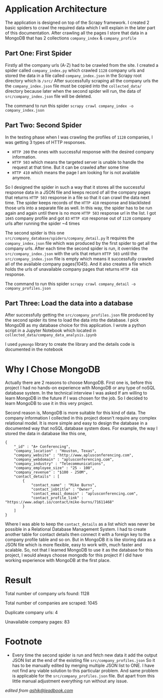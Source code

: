 # Application Architecture

The application is designed on top of the Scrapy framework. I created 2 basic spiders to crawl the required data which I will explain in the later part of this documentation. After crawling all the pages I store that data in a MongoDB that has 2 collections `company_index` & `company_profile` 

## Part One: First Spider

Firstly all the company urls (A-Z) had to be crawled from the site. I created a spider called `company_index.py` which crawled `1128` company urls and stored the data in a file called `company_index.json`  in the Scrapy root directory which is `/src/` After successfully scraping all the company urls the the `company_index.json` file must be copied into the `collected_data/` directory because later when the second spider will run, the data of `src/company_index.json` file will be deleted.

The command to run this spider `scrapy crawl company_index -o company_index.json`

## Part Two: Second Spider

In the testing phase when I was crawling the profiles of `1128` companies, I was getting 3 types of HTTP responses. 

- `HTTP 200` the ones with successful response with the desired company information. 
- `HTTP 503` which means the targeted server is unable to handle the request at that time. But it can be crawled after some time
- `HTTP 410` which means the page I am looking for is not available anymore.

So I designed the spider in such a way that it stores all the successful response data in a JSON file and keeps record of all the company pages that returns `HTTP 503` response in a file so that it can crawl the data next time. The spider keeps records of the `HTTP 410` response and blacklisted those urls into a separate file as well. In this way, the spider has to be run again and again until there is no more `HTTP 503` response url in the list. I got `1045` company profile and got `83` `HTTP 410` response out of `1128` company urls after running the spider ~4 times <br>

The second spider is this one `src/company_database/spiders/company_detail.py` It requires the `company_index.json` file which was produced by the first spider to get all the company urls. After each time the second spider is run, it overrides the `src/company_index.json` with the urls that return `HTTP 503` until the `src/company_index.json` file is empty which means it successfully crawled all of the available company pages(1045). And it also creates a file which holds the urls of unavailable company pages that returns `HTTP 410` response. <br>

The command to run this spider `scrapy crawl company_detail -o company_profiles.json`

## Part Three: Load the data into a database

After successfully getting the `src/company_profiles.json` file produced by the second spider its time to load the data into the database. I pick MongoDB as my database choice for this application. I wrote a python script in a Jupyter Notebook which located in `collected_data/company_data_analysis.ipynb`<br>

I used `pymongo` library to create the library and the details code is documented in the notebook

# Why I Chose MongoDB

Actually there are 2 reasons to choose MongoDB. First one is, before this project I had no hands-on experience with MongoDB or any type of noSQL database system. In the technical interview I was asked If am willing to learn MongoDB in the future if I was chosen for the job. So I decided to learn MongoDB to use it in this very project. <br>

Second reason is, MongoDB is more suitable for this kind of data. The company information I collected in this project doesn't require any complex relational model. It is more simple and easy to design the database in a documented way that noSQL database system does. For example, the way I stored the data in database like this one,

```
{
    "_id" : "A+ Conferencing",
    "company_location" : "Houston, Texas",
    "company_website" : "http://www.aplusconferencing.com",
    "company_webdomain" : "aplusconferencing.com",
    "company_industry" : "Telecommunications",
    "company_employee_size" : "25 - 100",
    "company_revenue" : "$100 - 250M",
    "contact_details" : [ 
        {
            "contact_name" : "Mike Burns",
            "contact_jobtitle" : "Owner",
            "contact_email_domain" : "aplusconferencing.com",
            "contact_profile_link" : "https://www.adapt.io/contact/mike-burns/71611468"
        }
    ]
}
```

Where I was able to keep the `contact_details` as a list which was never be possible in a Relational Database Management System. I had to create another table for contact details then connect it with a foreign key to the company profile table and so on. But in MongoDB it is like storing data as a JSON file which is more flexible, easy to work with, much faster and scalable. So, not that I learned MongoDB to use it as the database for this project, I would always choose mongodb for this project if I did have working experience with MongoDB at the first place.



# Result

Total number of company urls found: 1128

Total number of companies are scraped: 1045

Duplicate company urls: 4

Unavailable company pages: 83 

# Footnote

- Every time the second spider is run and fetch new data it add the output JSON list at the end of the existing file `src/company_profiles.json` 
  So it has to be manually edited by merging multiple JSON list to ONE. I have not find any viable solution to this particular problem. And same problem is applicable for the `src/company_profiles.json` file. But apart from this little manual adjustment everything run without any issue.

*edited from ashik@leadbook.com*
